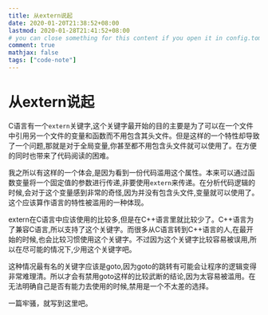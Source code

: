 ```yaml
---
title: 从extern说起
date: 2020-01-20T21:38:52+08:00
lastmod: 2020-01-28T21:41:52+08:00
# you can close something for this content if you open it in config.toml.
comment: true
mathjax: false
tags: ["code-note"]
---
```


# 从extern说起

C语言有一个`extern`关键字,这个关键字最开始的目的主要是为了可以在一个文件中引用另一个文件的变量和函数而不用包含其头文件。但是这样的一个特性却导致了一个问题,那就是对于全局变量,你甚至都不用包含头文件就可以使用了。在方便的同时也带来了代码阅读的困难。

我之所以有这样的一个体会,是因为看到一份代码滥用这个属性。本来可以通过函数变量将一个固定值的参数进行传递,非要使用`extern`来传递。在分析代码逻辑的时候,会对于这个变量感到非常的奇怪,因为并没有包含头文件,变量就可以使用了。这个应该算作语言的特性被滥用的一种体现。

extern在C语言中应该使用的比较多,但是在C++语言里就比较少了。C++语言为了兼容C语言,所以支持了这个关键字。而很多从C语言转到C++语言的人,在最开始的时候,也会比较习惯使用这个关键字。不过因为这个关键字比较容易被误用,所以在尽可能的情况下,少用这个关键字吧。

这种情况最有名的关键字应该是goto,因为goto的跳转有可能会让程序的逻辑变得非常难理清。所以才会有禁用goto这样的比较武断的结论,因为太容易被滥用。在无法明确自己是否有能力去使用的时候,禁用是一个不太差的选择。

一篇牢骚，就写到这里吧。